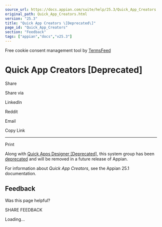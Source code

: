 ```yaml
---
source_url: https://docs.appian.com/suite/help/25.3/Quick_App_Creators.html
original_path: Quick_App_Creators.html
version: "25.3"
title: "Quick App Creators \[Deprecated\]"
page_id: "Quick_App_Creators"
section: "Feedback"
tags: ["appian","docs","v25.3"]
---
```



Free cookie consent management tool by [TermsFeed](https://www.termsfeed.com/)

# Quick App Creators \[Deprecated\]

Share

Share via

LinkedIn

Reddit

Email

Copy Link

* * *

Print

Along with [Quick Apps Designer \[Deprecated\]](Quick_Apps_Designer.html), this system group has been [deprecated](Deprecated_Features.html) and will be removed in a future release of Appian.

For information about _Quick App Creators_, see the Appian 25.1 documentation.

## Feedback

Was this page helpful?

SHARE FEEDBACK

Loading...